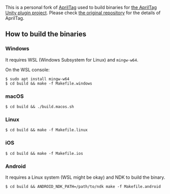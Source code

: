 This is a personal fork of [AprilTag] used to build binaries for [the AprilTag Unity plugin project].
Please check [the original repository][AprilTag] for the details of AprilTag.

[AprilTag]: https://github.com/AprilRobotics/apriltag
[the AprilTag Unity plugin project]: https://github.com/keijiro/jp.keijiro.apriltag

How to build the binaries
-------------------------

### Windows

It requires WSL (Windows Subsystem for Linux) and `mingw-w64`.

On the WSL console:

```
$ sudo apt install mingw-w64
$ cd build && make -f Makefile.windows
```

### macOS

```
$ cd build && ./build.macos.sh
```

### Linux

```
$ cd build && make -f Makefile.linux
```

### iOS

```
$ cd build && make -f Makefile.ios
```

### Android

It requires a Linux system (WSL might be okay) and NDK to build the binary.

```
$ cd build && ANDROID_NDK_PATH=/path/to/ndk make -f Makefile.android
```
